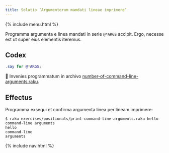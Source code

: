 ```yaml
---
title: Solutio ‘Argumentorum mandati lineae imprimere’
---
```


{% include menu.html %}

Programma argumenta e linea mandati in serie `@*ARGS` accipit. Ergo, necesse est ut super eius elementis iteremus.

## Codex

```raku
.say for @*ARGS;
```

🦋 Invenies programmatum in archivo [number-of-command-line-arguments.raku](https://github.com/ash/raku-course/blob/master/exercises/positionals/print-command-line-arguments.raku).

## Effectus

Programma exsequi et confirma argumenta linea per lineam imprimere:

```console
$ raku exercises/positionals/print-command-line-arguments.raku hello command-line arguments
hello
command-line
arguments
```

{% include nav.html %}